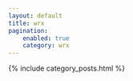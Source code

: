 ```yaml
---
layout: default
title: wrx
pagination:
    enabled: true
    category: wrx
---
```


{% include category_posts.html %}
